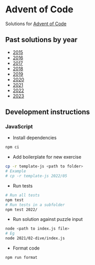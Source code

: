 # Advent of Code

Solutions for [Advent of Code](https://adventofcode.com)

## Past solutions by year

- [2015](2015)
- [2016](2016)
- [2017](2017)
- [2018](2018)
- [2019](2019)
- [2020](2020)
- [2021](2021)
- [2022](2022)
- [2023](2023)

## Development instructions

### JavaScript

- Install dependencies

```sh
npm ci
```

- Add boilerplate for new exercise

```sh
cp -r template-js <path to folder>
# Example
# cp -r template-js 2022/05
```

- Run tests

```sh
# Run all tests
npm test
# Run tests in a subfolder
npm test 2022/
```

- Run solution against puzzle input

```sh
node <path to index.js file>
# Eg
node 2021/02-dive/index.js
```

- Format code

```sh
npm run format
```
